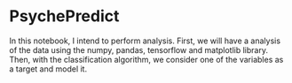 # PsychePredict
In this notebook, I intend to perform analysis. First, we will have a analysis of the data using the numpy, pandas, tensorflow and matplotlib library. Then, with the classification algorithm, we consider one of the variables as a target and model it. 
